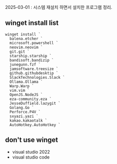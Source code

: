 2025-03-01 : 시스템 재설치 하면서 설치한 프로그램 정리.

## winget install list

```
winget install `
  balena.etcher `
  microsoft.powershell `
  neovim.neovim `
  git.git `
  starship.starship `
  bandisoft.bandizip `
  junegunn.fzf `
  jamsoftware.treesize `
  github.githubdesktip `
  SlackTechnologies.Slack `
  Ollama.Ollama `
  Warp.Warp `
  vim.vim ` 
  OpenJS.NodeJS `
  eza-community.eza `
  JesseDuffield.lazygit `
  Golang.Go `
  Perforce.P4V `
  sxyazi.yazi `
  kakao.kakaotalk `
  AutoHotkey.AutoHotkey `
```

## don't use winget

* visual studio 2022
* visual studio code
